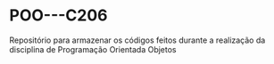 # POO---C206
Repositório para armazenar os códigos feitos durante a realização da disciplina de Programação Orientada Objetos
